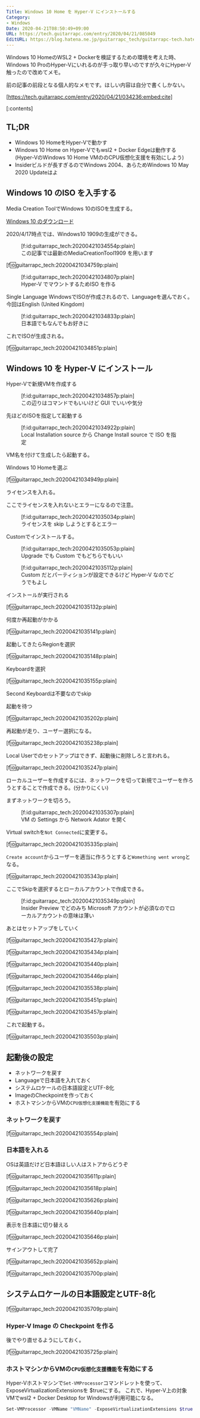 ```yaml
---
Title: Windows 10 Home を Hyper-V にインストールする
Category:
- Windows
Date: 2020-04-21T08:50:49+09:00
URL: https://tech.guitarrapc.com/entry/2020/04/21/085049
EditURL: https://blog.hatena.ne.jp/guitarrapc_tech/guitarrapc-tech.hatenablog.com/atom/entry/26006613553582334
---
```


Windows 10 HomeのWSL2 + Dockerを検証するための環境を考えた時、Windows 10 ProのHyper-Vにいれるのが手っ取り早いのですが久々にHyper-V触ったので改めてメモ。

前の記事の前段となる個人的なメモです。ほしい内容は自分で書くしかない。

[https://tech.guitarrapc.com/entry/2020/04/21/034236:embed:cite]

[:contents]

## TL;DR

* Windows 10 HomeをHyper-Vで動かす
* Windows 10 Home on Hyper-Vでもwsl2 + Docker Edgeは動作する (Hyper-VのWindows 10 Home VMののCPU仮想化支援を有効にしよう)
* Insiderビルドが長すぎるのでWindows 2004、あらためWindows 10 May 2020 Updateはよ

## Windows 10 のISO を入手する

Media Creation ToolでWindows 10のISOを生成する。

[Windows 10 のダウンロード](https://www.microsoft.com/ja-jp/software-download/windows10)

2020/4/17時点では、Windows10 1909の生成ができる。

<figure class="figure-image figure-image-fotolife" title="この記事では最新のMediaCreationTool1909 を用います">[f:id:guitarrapc_tech:20200421034554p:plain]<figcaption>この記事では最新のMediaCreationTool1909 を用います</figcaption></figure>

[f:id:guitarrapc_tech:20200421034759p:plain]

<figure class="figure-image figure-image-fotolife" title="Hyper-V でマウントするためISO を作る">[f:id:guitarrapc_tech:20200421034807p:plain]<figcaption>Hyper-V でマウントするためISO を作る</figcaption></figure>

Single Language WindowsでISOが作成されるので、Languageを選んでおく。
今回はEnglish (United Kingdom)

<figure class="figure-image figure-image-fotolife" title="日本語でもなんでもお好きに">[f:id:guitarrapc_tech:20200421034833p:plain]<figcaption>日本語でもなんでもお好きに</figcaption></figure>

これでISOが生成される。

[f:id:guitarrapc_tech:20200421034851p:plain]

## Windows 10 を Hyper-V にインストール

Hyper-Vで新規VMを作成する

<figure class="figure-image figure-image-fotolife" title="この辺りはコマンドでもいいけど GUI でいいや気分">[f:id:guitarrapc_tech:20200421034857p:plain]<figcaption>この辺りはコマンドでもいいけど GUI でいいや気分</figcaption></figure>

先ほどのISOを指定して起動する

<figure class="figure-image figure-image-fotolife" title="Local Installation source から Change Install source で ISO を指定">[f:id:guitarrapc_tech:20200421034922p:plain]<figcaption>Local Installation source から Change Install source で ISO を指定</figcaption></figure>

VM名を付けて生成したら起動する。

Windows 10 Homeを選ぶ

[f:id:guitarrapc_tech:20200421034949p:plain]

ライセンスを入れる。

ここでライセンスを入れないとエラーになるので注意。

<figure class="figure-image figure-image-fotolife" title="ライセンスを skip しようとするとエラー">[f:id:guitarrapc_tech:20200421035034p:plain]<figcaption>ライセンスを skip しようとするとエラー</figcaption></figure>

Customでインストールする。

<figure class="figure-image figure-image-fotolife" title="Upgrade でも Custom でもどちらでもいい">[f:id:guitarrapc_tech:20200421035053p:plain]<figcaption>Upgrade でも Custom でもどちらでもいい</figcaption></figure>

<figure class="figure-image figure-image-fotolife" title="Custom だとパーティションが設定できるけど Hyper-V なのでどうでもよし">[f:id:guitarrapc_tech:20200421035112p:plain]<figcaption>Custom だとパーティションが設定できるけど Hyper-V なのでどうでもよし</figcaption></figure>

インストールが実行される

[f:id:guitarrapc_tech:20200421035132p:plain]

何度か再起動がかかる

[f:id:guitarrapc_tech:20200421035141p:plain]

起動してきたらRegionを選択

[f:id:guitarrapc_tech:20200421035148p:plain]

Keyboardを選択

[f:id:guitarrapc_tech:20200421035155p:plain]

Second Keyboardは不要なのでskip

起動を待つ

[f:id:guitarrapc_tech:20200421035202p:plain]

再起動が走り、ユーザー選択になる。

[f:id:guitarrapc_tech:20200421035238p:plain]

Local Userでのセットアップはできず、起動後に削除しろと言われる。

[f:id:guitarrapc_tech:20200421035247p:plain]

ローカルユーザーを作成するには、ネットワークを切って新規でユーザーを作ろうとすることで作成できる。(分かりにくい)

まずネットワークを切ろう。

<figure class="figure-image figure-image-fotolife" title="VM の Settings から Network Adator を開く">[f:id:guitarrapc_tech:20200421035307p:plain]<figcaption>VM の Settings から Network Adator を開く</figcaption></figure>

Virtual switchを`Not Connected`に変更する。

[f:id:guitarrapc_tech:20200421035335p:plain]

`Create account`からユーザーを適当に作ろうとすると`Womething went wrong`となる。

[f:id:guitarrapc_tech:20200421035343p:plain]

ここでSkipを選択するとローカルアカウントで作成できる。

<figure class="figure-image figure-image-fotolife" title="Insider Preview でどのみち Microsoft アカウントが必須なのでローカルアカウントの意味は薄い">[f:id:guitarrapc_tech:20200421035349p:plain]<figcaption>Insider Preview でどのみち Microsoft アカウントが必須なのでローカルアカウントの意味は薄い</figcaption></figure>

あとはセットアップをしていく

[f:id:guitarrapc_tech:20200421035427p:plain]

[f:id:guitarrapc_tech:20200421035434p:plain]

[f:id:guitarrapc_tech:20200421035440p:plain]

[f:id:guitarrapc_tech:20200421035446p:plain]

[f:id:guitarrapc_tech:20200421035538p:plain]

[f:id:guitarrapc_tech:20200421035451p:plain]

[f:id:guitarrapc_tech:20200421035457p:plain]


これで起動する。

[f:id:guitarrapc_tech:20200421035503p:plain]


## 起動後の設定


* ネットワークを戻す
* Languageで日本語を入れておく
* システムロケールの日本語設定とUTF-8化
* ImageのCheckpointを作っておく
* ホストマシンからVMの`CPU仮想化支援機能`を有効にする

### ネットワークを戻す

[f:id:guitarrapc_tech:20200421035554p:plain]

### 日本語を入れる

OSは英語だけど日本語ほしい人はストアからどうぞ

[f:id:guitarrapc_tech:20200421035611p:plain]

[f:id:guitarrapc_tech:20200421035618p:plain]

[f:id:guitarrapc_tech:20200421035626p:plain]

[f:id:guitarrapc_tech:20200421035640p:plain]

表示を日本語に切り替える

[f:id:guitarrapc_tech:20200421035646p:plain]

サインアウトして完了

[f:id:guitarrapc_tech:20200421035652p:plain]

[f:id:guitarrapc_tech:20200421035700p:plain]

## システムロケールの日本語設定とUTF-8化

[f:id:guitarrapc_tech:20200421035709p:plain]


### Hyper-V Image の Checkpoint を作る

後でやり直せるようにしておく。

[f:id:guitarrapc_tech:20200421035725p:plain]

### ホストマシンからVMの`CPU仮想化支援機能`を有効にする

Hyper-Vホストマシンで`Set-VMProcessor`コマンドレットを使って、ExposeVirtualizationExtensionsを $trueにする。
これで、Hyper-V上の対象VMでwsl2 + Docker Desktop for Windowsが利用可能になる。

```powershell
Set-VMProcessor -VMName "VMName" -ExposeVirtualizationExtensions $true
```
